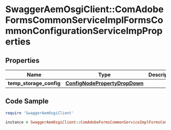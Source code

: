 # SwaggerAemOsgiClient::ComAdobeFormsCommonServiceImplFormsCommonConfigurationServiceImpProperties

## Properties

Name | Type | Description | Notes
------------ | ------------- | ------------- | -------------
**temp_storage_config** | [**ConfigNodePropertyDropDown**](ConfigNodePropertyDropDown.md) |  | [optional] 

## Code Sample

```ruby
require 'SwaggerAemOsgiClient'

instance = SwaggerAemOsgiClient::ComAdobeFormsCommonServiceImplFormsCommonConfigurationServiceImpProperties.new(temp_storage_config: null)
```


